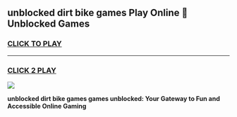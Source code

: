 
## unblocked dirt bike games Play Online 👋 Unblocked Games
<h3>
<a href="https://premium.freeplayer.one?title=unblocked_dirt_bike_games&ref=19F">CLICK TO PLAY</a></h3>
<hr>

<h3>
<a href="https://premium.freeplayer.one?title=unblocked_dirt_bike_games&ref=19F">CLICK 2 PLAY</a>
  
</h3>

<a href="https://premium.freeplayer.one?title=unblocked_dirt_bike_games&ref=19F"><img src="https://clearcache.store/games.png"></a>


**unblocked dirt bike games games unblocked: Your Gateway to Fun and Accessible Online Gaming**
